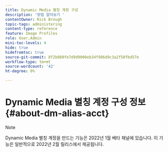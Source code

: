 ```yaml
---
title: Dynamic Media 별칭 계정 구성
description: '방법 알아보기 '
contentOwner: Rick Brough
topic-tags: administering
content-type: reference
feature: Image Profiles
role: User,Admin
mini-toc-levels: 4
hide: true
hidefromtoc: true
source-git-commit: 8f2b080fe7d9d9000eb34f986d9c3a2f50fbd57e
workflow-type: tm+mt
source-wordcount: '42'
ht-degree: 0%

---
```


# Dynamic Media 별칭 계정 구성 정보 {#about-dm-alias-acct}

>[!NOTE]
>
>Dynamic Media 별칭 계정을 만드는 기능은 2022년 1월 베타 채널에 있습니다. 이 기능은 일반적으로 2022년 2월 릴리스에서 제공됩니다.